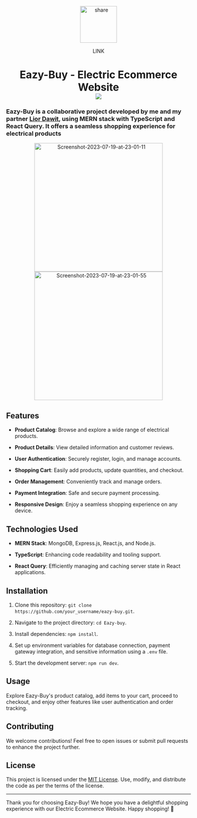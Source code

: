 
<div align="center">
<a  href="https://eazy-buy-now.netlify.app"><img width=100   src="https://i.ibb.co/xhwmxsb/share.png" alt="share" border="0"></a>
<p>LINK</p>
</div>

<h1  align="center">Eazy-Buy - Electric Ecommerce Website
<br/>
<img align="center" src="https://eazy-buy-now.netlify.app/icons/icon.png" />
</h1>
 

### Eazy-Buy is a collaborative project developed by me and my partner [Lior Dawit](https://github.com/Dawitlior), using MERN stack with TypeScript and React Query. It offers a seamless shopping experience for electrical products 
 
 
<div align="center" size="55px">
  <img width=350 src="https://i.ibb.co/SdD49d1/Screenshot-2023-07-19-at-23-01-11.png" alt="Screenshot-2023-07-19-at-23-01-11" border="0"> 
<img width=350 src="https://i.ibb.co/x5V1Z3g/Screenshot-2023-07-19-at-23-01-55.png" alt="Screenshot-2023-07-19-at-23-01-55" border="0"> 
</div>


## Features

- **Product Catalog**: Browse and explore a wide range of electrical products.

- **Product Details**: View detailed information and customer reviews.

- **User Authentication**: Securely register, login, and manage accounts.

- **Shopping Cart**: Easily add products, update quantities, and checkout.

- **Order Management**: Conveniently track and manage orders.

- **Payment Integration**: Safe and secure payment processing.

- **Responsive Design**: Enjoy a seamless shopping experience on any device.

## Technologies Used

- **MERN Stack**: MongoDB, Express.js, React.js, and Node.js.

- **TypeScript**: Enhancing code readability and tooling support.

- **React Query**: Efficiently managing and caching server state in React applications.

## Installation

1. Clone this repository: `git clone https://github.com/your_username/eazy-buy.git`.

2. Navigate to the project directory: `cd Eazy-buy`.

3. Install dependencies: `npm install`.

4. Set up environment variables for database connection, payment gateway integration, and sensitive information using a `.env` file.

5. Start the development server: `npm run dev`.


## Usage

Explore Eazy-Buy's product catalog, add items to your cart, proceed to checkout, and enjoy other features like user authentication and order tracking.

## Contributing

We welcome contributions! Feel free to open issues or submit pull requests to enhance the project further.

## License

This project is licensed under the [MIT License](link_to_license). Use, modify, and distribute the code as per the terms of the license.

---

Thank you for choosing Eazy-Buy! We hope you have a delightful shopping experience with our Electric Ecommerce Website. Happy shopping! 🛒
